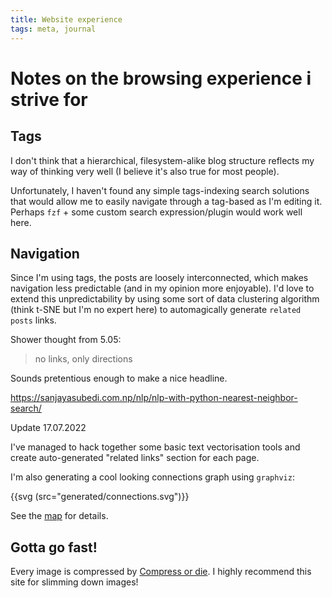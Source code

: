 ```yaml
---
title: Website experience
tags: meta, journal
---
```


# Notes on the browsing experience i strive for

## Tags

I don't think that a hierarchical, filesystem-alike blog structure reflects my
way of thinking very well (I believe it's also true for most people).

Unfortunately, I haven't found any simple tags-indexing search solutions that
would allow me to easily navigate through a tag-based as I'm editing it.
Perhaps `fzf` + some custom search expression/plugin would work well here.

## Navigation

Since I'm using tags, the posts are loosely interconnected, which makes navigation
less predictable (and in my opinion more enjoyable). I'd love to extend this unpredictability
by using some sort of data clustering algorithm (think t-SNE but I'm no expert here)
to automagically generate `related posts` links.

Shower thought from 5.05:

> no links, only directions

Sounds pretentious enough to make a nice headline.

https://sanjayasubedi.com.np/nlp/nlp-with-python-nearest-neighbor-search/

Update 17.07.2022

I've managed to hack together some basic text vectorisation tools
and create auto-generated "related links" section for each page.

I'm also generating a cool looking connections graph using `graphviz`:

{{svg (src="generated/connections.svg")}}

See the [map](/map) for details.

## Gotta go fast!

Every image is compressed by [Compress or die](https://compress-or-die.com). I highly recommend this site for slimming down images!

